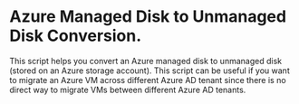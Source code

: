 # Azure Managed Disk to Unmanaged Disk Conversion.
This script helps you convert an Azure managed disk to unmanaged disk (stored on an Azure storage account).
This script can be useful if you want to migrate an Azure VM across different Azure AD tenant since there is no direct way to migrate VMs between different Azure AD tenants.
